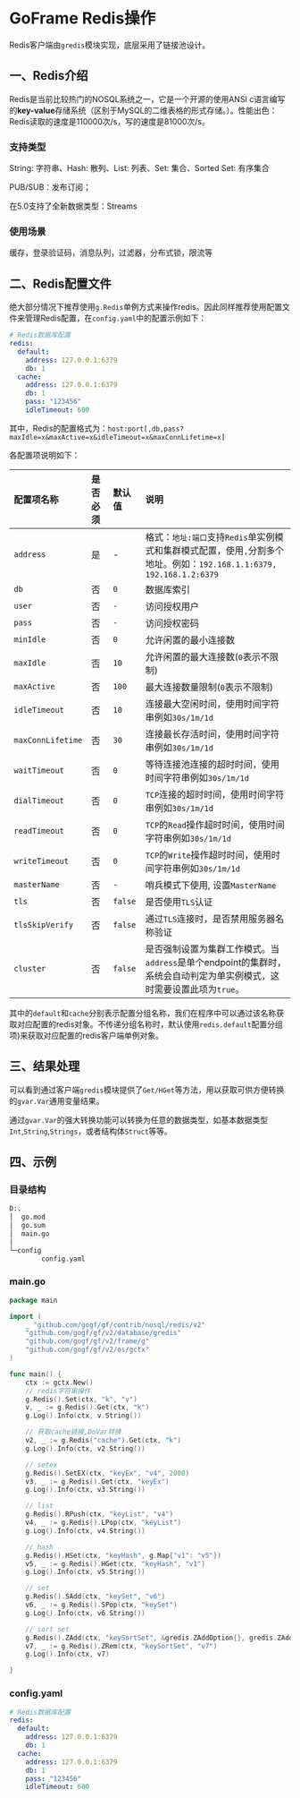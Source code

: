 # GoFrame Redis操作

Redis客户端由`gredis`模块实现，底层采用了链接池设计。

## 一、Redis介绍

Redis是当前比较热门的NOSQL系统之一，它是一个开源的使用ANSI c语言编写的**key-value**存储系统（区别于MySQL的二维表格的形式存储。）。性能出色：Redis读取的速度是110000次/s，写的速度是81000次/s。

### 支持类型

String: 字符串、Hash: 散列、List: 列表、Set: 集合、Sorted Set: 有序集合

PUB/SUB：发布订阅；

在5.0支持了全新数据类型：Streams

### 使用场景

缓存，登录验证码，消息队列，过滤器，分布式锁，限流等

## 二、Redis配置文件

绝大部分情况下推荐使用`g.Redis`单例方式来操作redis。因此同样推荐使用配置文件来管理Redis配置，在`config.yaml`中的配置示例如下：

```yaml
# Redis数据库配置
redis:
  default:
    address: 127.0.0.1:6379
    db: 1
  cache:
    address: 127.0.0.1:6379
    db: 1
    pass: "123456"
    idleTimeout: 600
```

其中，Redis的配置格式为：`host:port[,db,pass?maxIdle=x&maxActive=x&idleTimeout=x&maxConnLifetime=x]`

各配置项说明如下：

| 配置项名称        | 是否必须 | 默认值  | 说明                                                         |
| :---------------- | :------- | :------ | :----------------------------------------------------------- |
| `address`         | 是       | -       | 格式：`地址:端口`支持`Redis`单实例模式和集群模式配置，使用`,`分割多个地址。例如：`192.168.1.1:6379, 192.168.1.2:6379` |
| `db`              | 否       | `0`     | 数据库索引                                                   |
| `user`            | 否       | `-`     | 访问授权用户                                                 |
| `pass`            | 否       | `-`     | 访问授权密码                                                 |
| `minIdle`         | 否       | `0`     | 允许闲置的最小连接数                                         |
| `maxIdle`         | 否       | `10`    | 允许闲置的最大连接数(`0`表示不限制)                          |
| `maxActive`       | 否       | `100`   | 最大连接数量限制(`0`表示不限制)                              |
| `idleTimeout`     | 否       | `10`    | 连接最大空闲时间，使用时间字符串例如`30s/1m/1d`              |
| `maxConnLifetime` | 否       | `30`    | 连接最长存活时间，使用时间字符串例如`30s/1m/1d`              |
| `waitTimeout`     | 否       | `0`     | 等待连接池连接的超时时间，使用时间字符串例如`30s/1m/1d`      |
| `dialTimeout`     | 否       | `0`     | `TCP`连接的超时时间，使用时间字符串例如`30s/1m/1d`           |
| `readTimeout`     | 否       | `0`     | `TCP`的`Read`操作超时时间，使用时间字符串例如`30s/1m/1d`     |
| `writeTimeout`    | 否       | `0`     | `TCP`的`Write`操作超时时间，使用时间字符串例如`30s/1m/1d`    |
| `masterName`      | 否       | `-`     | 哨兵模式下使用, 设置`MasterName`                             |
| `tls`             | 否       | `false` | 是否使用`TLS`认证                                            |
| `tlsSkipVerify`   | 否       | `false` | 通过`TLS`连接时，是否禁用服务器名称验证                      |
| `cluster`         | 否       | `false` | 是否强制设置为集群工作模式。当`address`是单个endpoint的集群时，系统会自动判定为单实例模式，这时需要设置此项为`true`。 |

其中的`default`和`cache`分别表示配置分组名称，我们在程序中可以通过该名称获取对应配置的redis对象。不传递分组名称时，默认使用`redis.default`配置分组项)来获取对应配置的redis客户端单例对象。 

## 三、结果处理

可以看到通过客户端`gredis`模块提供了`Get/HGet`等方法，用以获取可供方便转换的`gvar.Var`通用变量结果。

通过`gvar.Var`的强大转换功能可以转换为任意的数据类型，如基本数据类型`Int`,`String`,`Strings`，或者结构体`Struct`等等。

## 四、示例

### 目录结构

```bash
D:.
│  go.mod
│  go.sum
│  main.go
│
└─config
        config.yaml
```

### main.go

```go
package main

import (
	_ "github.com/gogf/gf/contrib/nosql/redis/v2"
	"github.com/gogf/gf/v2/database/gredis"
	"github.com/gogf/gf/v2/frame/g"
	"github.com/gogf/gf/v2/os/gctx"
)

func main() {
	ctx := gctx.New()
	// redis字符串操作
	g.Redis().Set(ctx, "k", "v")
	v, _ := g.Redis().Get(ctx, "k")
	g.Log().Info(ctx, v.String())

	// 获取cache链接,DoVar转换
	v2, _ := g.Redis("cache").Get(ctx, "k")
	g.Log().Info(ctx, v2.String())

	// setex
	g.Redis().SetEX(ctx, "keyEx", "v4", 2000)
	v3, _ := g.Redis().Get(ctx, "keyEx")
	g.Log().Info(ctx, v3.String())

	// list
	g.Redis().RPush(ctx, "keyList", "v4")
	v4, _ := g.Redis().LPop(ctx, "keyList")
	g.Log().Info(ctx, v4.String())

	// hash
	g.Redis().HSet(ctx, "keyHash", g.Map{"v1": "v5"})
	v5, _ := g.Redis().HGet(ctx, "keyHash", "v1")
	g.Log().Info(ctx, v5.String())

	// set
	g.Redis().SAdd(ctx, "keySet", "v6")
	v6, _ := g.Redis().SPop(ctx, "keySet")
	g.Log().Info(ctx, v6.String())

	// sort set
	g.Redis().ZAdd(ctx, "keySortSet", &gredis.ZAddOption{}, gredis.ZAddMember{Score: 1, Member: "v7"})
	v7, _ := g.Redis().ZRem(ctx, "keySortSet", "v7")
	g.Log().Info(ctx, v7)

}
```

### config.yaml

```yaml
# Redis数据库配置
redis:
  default:
    address: 127.0.0.1:6379
    db: 1
  cache:
    address: 127.0.0.1:6379
    db: 1
    pass: "123456"
    idleTimeout: 600
```


